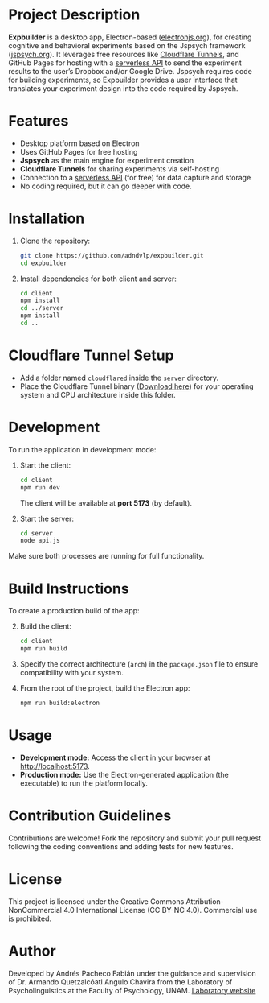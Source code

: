 # Project Description

**Expbuilder** is a desktop app, Electron-based ([electronjs.org](https://electronjs.org)), for creating cognitive and behavioral experiments based on the Jspsych framework ([jspsych.org](https://www.jspsych.org)). It leverages free resources like [Cloudflare Tunnels](https://developers.cloudflare.com/cloudflare-one/connections/connect-apps/), and GitHub Pages for hosting with a [serverless API](https://github.com/adndvlp/builder_api) to send the experiment results to the user’s Dropbox and/or Google Drive. Jspsych requires code for building experiments, so Expbuilder provides a user interface that translates your experiment design into the code required by Jspsych.

# Features

- Desktop platform based on Electron
- Uses GitHub Pages for free hosting
- **Jspsych** as the main engine for experiment creation
- **Cloudflare Tunnels** for sharing experiments via self-hosting
- Connection to a [serverless API](https://github.com/adndvlp/builder_api) (for free) for data capture and storage
- No coding required, but it can go deeper with code.

# Installation

1. Clone the repository:

   ```bash
   git clone https://github.com/adndvlp/expbuilder.git
   cd expbuilder
   ```

2. Install dependencies for both client and server:
   ```bash
   cd client
   npm install
   cd ../server
   npm install
   cd ..
   ```

# Cloudflare Tunnel Setup

- Add a folder named `cloudflared` inside the `server` directory.
- Place the Cloudflare Tunnel binary ([Download here](https://github.com/cloudflare/cloudflared/releases)) for your operating system and CPU architecture inside this folder.

# Development

To run the application in development mode:

1. Start the client:

   ```bash
   cd client
   npm run dev
   ```

   The client will be available at **port 5173** (by default).

2. Start the server:
   ```bash
   cd server
   node api.js
   ```

Make sure both processes are running for full functionality.

# Build Instructions

To create a production build of the app:

2. Build the client:

   ```bash
   cd client
   npm run build
   ```

3. Specify the correct architecture (`arch`) in the `package.json` file to ensure compatibility with your system.

4. From the root of the project, build the Electron app:
   ```bash
   npm run build:electron
   ```

# Usage

- **Development mode:** Access the client in your browser at [http://localhost:5173](http://localhost:5173).
- **Production mode:** Use the Electron-generated application (the executable) to run the platform locally.

# Contribution Guidelines

Contributions are welcome! Fork the repository and submit your pull request following the coding conventions and adding tests for new features.

# License

This project is licensed under the Creative Commons Attribution-NonCommercial 4.0 International License (CC BY-NC 4.0).
Commercial use is prohibited.

# Author

Developed by Andrés Pacheco Fabián under the guidance and supervision of Dr. Armando Quetzalcóatl Angulo Chavira from the Laboratory of Psycholinguistics at the Faculty of Psychology, UNAM.
[Laboratory website](https://www.labpsicolinguistica.psicol.unam.mx/contacto.html)
